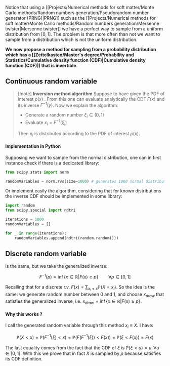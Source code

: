 Notice that using a [[Projects/Numerical methods for soft matter/Monte Carlo methods/Random numbers generation/Pseudorandom number generator (PRNG)|PRNG]] such as the [[Projects/Numerical methods for soft matter/Monte Carlo methods/Random numbers generation/Mersenne twister|Mersenne twister]] we have a perfect way to sample from a uniform distribution from $[0,1]$.
The problem is that more often than not we want to sample from a distribution which is not the uniform distribution.

**We now propose a method for sampling from a probability distribution which has a [[Zettelkasten/Master's degree/Probability and Statistics/Cumulative density function (CDF)|Cumulative density function (CDF)]] that is invertible**.
## Continuous random variable

> [!note] **Inversion method algorithm**
> Suppose to have given the PDF of interest $\rho(x)$ . From this one can evaluate analytically the CDF $F(x)$ and its inverse $F^{-1}(y)$.
> Now we explain the algorithm:
>  - Generate a random number $\xi_i \in (0,1)$
>  - Evaluate $x_i = F^{-1}(\xi_i)$
>
>Then $x_i$ is distributed according to the PDF of interest $\rho(x)$.

#### Implementation in Python

Supposing we want to sample from the normal distribution, one can in first instance check if there is a dedicated library:

```python
from scipy.stats import norm

randomVariables = norm.rvs(size=1000) # generates 1000 normal distributed rvs
```

Or implement easily the algorithm, considering that for known distributions the inverse CDF should be implemented in some library:

```python
import random
from scipy.special import ndtri

iterations = 1000
randomVariables = []

for _ in range(iterations):
	randomVariables.append(ndtri(random.random()))
```

## Discrete random variable

Is the same, but we take the generalized inverse:

$$ F^{-1}(p) = \inf\{ x \in \mathbb{R} |F(x) \ge p \}\qquad \forall p \in [0,1]  $$

Recalling that for a discrete r.v. $F(x) = \sum_{x_i \le x} \mathbb{P}(X=x_i)$. 
So the idea is the same: we generate random number between 0 and 1, and choose $x_{draw}$ that satisfies the generalized inverse, i.e. $x_{draw} = \inf\{ x \in \mathbb{R} |F(x) \ge p \}$.
#### Why this works ?

I call the generated random variable through this method $x_i \equiv X$. 
I have:

$$ \mathbb{P}(X<x) = \mathbb{P}(F^{-1}(\xi)<x) = \mathbb{P}(F(F^{-1}(\xi))<F(x))=\mathbb{P}(\xi<F(x)) = F(x) $$

The last equality comes from the fact that the CDF of $\xi$ is $\mathbb{P}(\xi<u) = u, \forall u\in[0,1]$. With this we prove that in fact $X$ is sampled by $\rho$ because satisfies its CDF definition.
